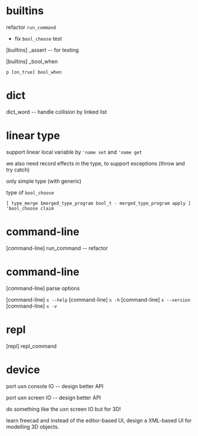# builtins

refactor `run_command`

- fix `bool_choose` test

[builtins] _assert -- for testing

[builtins] _bool_when

```
p [on_true] bool_when
```

# dict

dict_word -- handle collision by linked list

# linear type

support linear local variable by `'name set` and `'name get`

we also need record effects in the type, to support exceptions (throw and try catch)

only simple type (with generic)

type of `bool_choose`

```
[ type_merge $merged_type_program bool_t - merged_type_program apply ] 'bool_choose claim
```

# command-line

[command-line] run_command -- refactor

# command-line

[command-line] parse options

[command-line] `x --help`
[command-line] `x -h`
[command-line] `x --version`
[command-line] `x -v`

# repl

[repl] repl_command

# device

port uxn console IO -- design better API

port uxn screen IO -- design better API

do something like the uxn screen IO but for 3D!

learn freecad and instead of the editor-based UI,
design a XML-based UI for modelling 3D objects.
